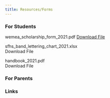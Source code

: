 ```yaml
---
title: Resources/Forms
---
```

### For Students

wemea_scholarship_form_2021.pdf
[Download File](bob.html)

sfhs_band_lettering_chart_2021.xlsx\
Download File

handbook_2021.pdf\
Download File

### For Parents

### Links